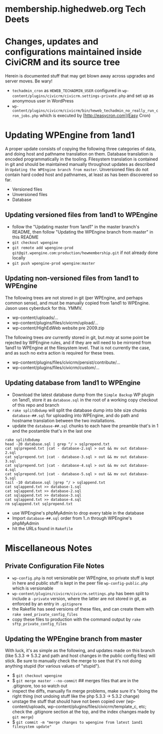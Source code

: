 membership.highedweb.org Tech Deets
===============

# Changes, updates and configurations maintained inside CiviCRM and its source tree

Herein is documented stuff that may get blown away across upgrades and server moves.  Be wary!

* `techadmin_cron` as `HEWEB_TECHADMIN_USER` configured in `wp-content/plugins/civicrm/civicrm.settings-private.php` and set up as anonymous user in WordPress
* `wp-content/plugins/civicrm/civicrm/bin/heweb_techadmin_no_really_run_cron_jobs.php` which is executed by [http://easycron.com](Easy Cron)

# Updating WPEngine from 1and1

A proper update consists of copying the following three categories of data, and doing host and pathname translation on them.  Database translation is encoded programmatically in the tooling.  Filesystem translation is contained in git and should be maintained manually throughout updates as described in `Updating the WPEngine branch from master`.  Unversioned files do not contain hard coded host and pathnames, at least as has been discovered so far.

* Versioned files
* Unversioned files
* Database

## Updating versioned files from 1and1 to WPEngine

* follow the "Updating master from 1and1" in the master branch's README, then follow "Updating the WPEngine branch from master" in this README
* `git checkout wpengine`
* `git remote add wpengine-prod git@git.wpengine.com:production/hewmembership.git` if not already done locally
* `git push wpengine-prod wpengine:master`

## Updating non-versioned files from 1and1 to WPEngine

The following trees are not stored in git (per WPEngine, and perhaps common sense), and must be manually copied from 1and1 to WPEngine.  Jason uses cyberduck for this.  YMMV.

* wp-content/uploads/...
* wp-content/plugins/files/civicrm/upload/...
* wp-content/HighEdWeb website pre 2009.zip

The following trees *are* currently stored in git, but *may* at some point be rejected by WPEngine rules, and if they are will need to be mirrored from 1and1 to WPEngine at the filesystem level.  That is not currently the case, and as such no extra action is required for these trees.

* wp-content/plugins/files/civicrm/persist/contribute/...
* wp-content/plugins/files/civicrm/custom/...


## Updating database from 1and1 to WPEngine

* Download the latest database dump from the `Simple Backup` WP plugin on 1and1, store it as `database.sql` in the root of a working copy checkout of this repo and branch
* `rake splitdbdump` will split the database dump into bite size chunks `database-##.sql` for uploading into WPEngine, and do path and hostname translation between the two installations. 
* update the `database-##.sql` chunks to each have the preamble that's in 1 and the postamble that's in the last one
```shell
rake splitdbdump
head -20 database.sql | grep ^/ > sqlprepend.txt
cat sqlprepend.txt |cat - database-2.sql > out && mv out database-2.sql
cat sqlprepend.txt |cat - database-3.sql > out && mv out database-3.sql
cat sqlprepend.txt |cat - database-4.sql > out && mv out database-4.sql
cat sqlprepend.txt |cat - database-5.sql > out && mv out database-5.sql
tail -10 database.sql |grep ^/ > sqlappend.txt
cat sqlappend.txt >> database-1.sql
cat sqlappend.txt >> database-2.sql
cat sqlappend.txt >> database-3.sql
cat sqlappend.txt >> database-4.sql
rm sqlappend.txt sqlprepend.txt
```

* use WPEngine's phpMyAdmin to drop every table in the database
* Import `database-##.sql` order from 1..n through WPEngine's phpMyAdmin
* hit the URLs found in `Rakefile`

# Miscellaneous Notes

## Private Configuration File Notes
* `wp-config.php` is not versionable per WPEngine, so private stuff is kept in here and public stuff is kept in the peer file `wp-config-public.php` which is versionable
* `wp-content/plugins/civicrm/civicrm.settings.php` has been split to include a `-private` version, where the latter are not stored in git, as enforced by an entry in `.gitignore`
* the Rakefile has seed versions of these files, and can create them with `rake seed_private_config_files`
* copy these files to production with the command output by `rake sftp_private_config_files`

## Updating the WPEngine branch from master

With luck, it's as simple as the following, and updates made on this branch (like 5.3.3 => 5.3.2 and path and host changes in the public config files) will stick.  Be sure to manually check the merge to see that it's not doing anything stupid (for various values of "stupid").

* $ `git checkout wpengine`
* $ `git merge master --no-commit` ## merges files that are in the .gitignore, too so watch out
* inspect the diffs, manually fix merge problems, make sure it's "doing the right thing (not undoing stuff like the php 5.3.3 -> 5.3.2 change)
* unstage the stuff that should have not been copied over (wp-content/uploads, wp-content/plugins/files/civicrm/template_c, etc; check the .gitignore section at the top, and the index changes made by `git merge`)
* $ `git commit -m "merge changes to wpengine from latest 1and1 filesystem update"`
